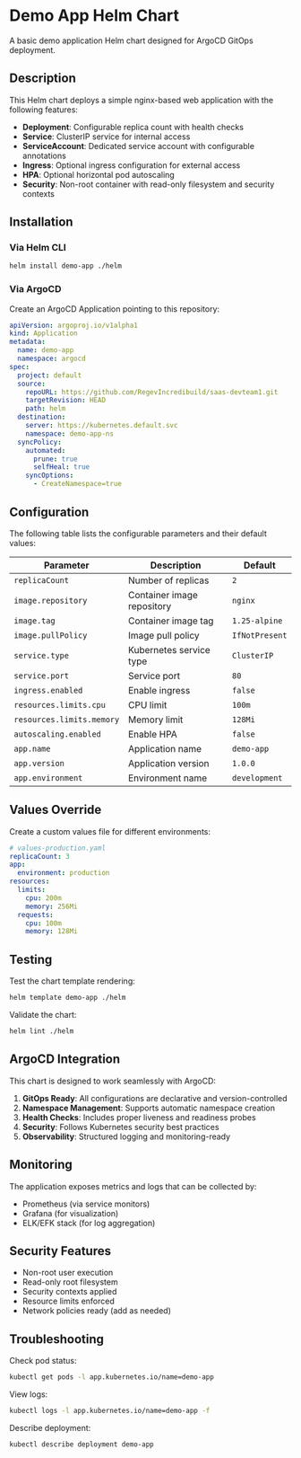 # Demo App Helm Chart

A basic demo application Helm chart designed for ArgoCD GitOps deployment.

## Description

This Helm chart deploys a simple nginx-based web application with the following features:

- **Deployment**: Configurable replica count with health checks
- **Service**: ClusterIP service for internal access
- **ServiceAccount**: Dedicated service account with configurable annotations
- **Ingress**: Optional ingress configuration for external access
- **HPA**: Optional horizontal pod autoscaling
- **Security**: Non-root container with read-only filesystem and security contexts

## Installation

### Via Helm CLI
```bash
helm install demo-app ./helm
```

### Via ArgoCD
Create an ArgoCD Application pointing to this repository:

```yaml
apiVersion: argoproj.io/v1alpha1
kind: Application
metadata:
  name: demo-app
  namespace: argocd
spec:
  project: default
  source:
    repoURL: https://github.com/RegevIncredibuild/saas-devteam1.git
    targetRevision: HEAD
    path: helm
  destination:
    server: https://kubernetes.default.svc
    namespace: demo-app-ns
  syncPolicy:
    automated:
      prune: true
      selfHeal: true
    syncOptions:
      - CreateNamespace=true
```

## Configuration

The following table lists the configurable parameters and their default values:

| Parameter | Description | Default |
|-----------|-------------|---------|
| `replicaCount` | Number of replicas | `2` |
| `image.repository` | Container image repository | `nginx` |
| `image.tag` | Container image tag | `1.25-alpine` |
| `image.pullPolicy` | Image pull policy | `IfNotPresent` |
| `service.type` | Kubernetes service type | `ClusterIP` |
| `service.port` | Service port | `80` |
| `ingress.enabled` | Enable ingress | `false` |
| `resources.limits.cpu` | CPU limit | `100m` |
| `resources.limits.memory` | Memory limit | `128Mi` |
| `autoscaling.enabled` | Enable HPA | `false` |
| `app.name` | Application name | `demo-app` |
| `app.version` | Application version | `1.0.0` |
| `app.environment` | Environment name | `development` |

## Values Override

Create a custom values file for different environments:

```yaml
# values-production.yaml
replicaCount: 3
app:
  environment: production
resources:
  limits:
    cpu: 200m
    memory: 256Mi
  requests:
    cpu: 100m
    memory: 128Mi
```

## Testing

Test the chart template rendering:
```bash
helm template demo-app ./helm
```

Validate the chart:
```bash
helm lint ./helm
```

## ArgoCD Integration

This chart is designed to work seamlessly with ArgoCD:

1. **GitOps Ready**: All configurations are declarative and version-controlled
2. **Namespace Management**: Supports automatic namespace creation
3. **Health Checks**: Includes proper liveness and readiness probes
4. **Security**: Follows Kubernetes security best practices
5. **Observability**: Structured logging and monitoring-ready

## Monitoring

The application exposes metrics and logs that can be collected by:
- Prometheus (via service monitors)
- Grafana (for visualization)
- ELK/EFK stack (for log aggregation)

## Security Features

- Non-root user execution
- Read-only root filesystem
- Security contexts applied
- Resource limits enforced
- Network policies ready (add as needed)

## Troubleshooting

Check pod status:
```bash
kubectl get pods -l app.kubernetes.io/name=demo-app
```

View logs:
```bash
kubectl logs -l app.kubernetes.io/name=demo-app -f
```

Describe deployment:
```bash
kubectl describe deployment demo-app
```
